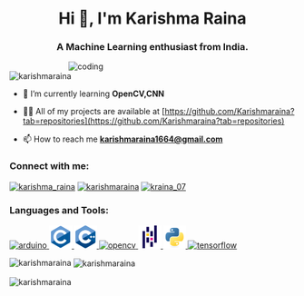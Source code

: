 <h1 align="center">Hi 👋, I'm Karishma Raina</h1>
<h3 align="center">A Machine Learning enthusiast from India.</h3>

<img align="right" alt="coding" width="400" src="https://cdn.dribbble.com/users/1857592/screenshots/3848396/character-typing.gif">

<p align="left"> <img src="https://komarev.com/ghpvc/?username=karishmaraina&label=Profile%20views&color=0e75b6&style=flat" alt="karishmaraina" /> </p>

- 🌱 I’m currently learning **OpenCV,CNN**

- 👨‍💻 All of my projects are available at [https://github.com/Karishmaraina?tab=repositories](https://github.com/Karishmaraina?tab=repositories)

- 📫 How to reach me **karishmaraina1664@gmail.com**

<h3 align="left">Connect with me:</h3>
<p align="left">
<a href="https://twitter.com/karishmaraina" target="blank"><img align="center" src="https://raw.githubusercontent.com/rahuldkjain/github-profile-readme-generator/master/src/images/icons/Social/twitter.svg" alt="karishma_raina" height="30" width="40" /></a>
<a href="https://linkedin.com/in/karishmaraina" target="blank"><img align="center" src="https://raw.githubusercontent.com/rahuldkjain/github-profile-readme-generator/master/src/images/icons/Social/linked-in-alt.svg" alt="karishmaraina" height="30" width="40" /></a>
<a href="https://instagram.com/kraina_07" target="blank"><img align="center" src="https://raw.githubusercontent.com/rahuldkjain/github-profile-readme-generator/master/src/images/icons/Social/instagram.svg" alt="kraina_07" height="30" width="40" /></a>
</p>

<h3 align="left">Languages and Tools:</h3>
<p align="left"> <a href="https://www.arduino.cc/" target="_blank" rel="noreferrer"> <img src="https://cdn.worldvectorlogo.com/logos/arduino-1.svg" alt="arduino" width="40" height="40"/> </a> <a href="https://www.cprogramming.com/" target="_blank" rel="noreferrer"> <img src="https://raw.githubusercontent.com/devicons/devicon/master/icons/c/c-original.svg" alt="c" width="40" height="40"/> </a> <a href="https://www.w3schools.com/cpp/" target="_blank" rel="noreferrer"> <img src="https://raw.githubusercontent.com/devicons/devicon/master/icons/cplusplus/cplusplus-original.svg" alt="cplusplus" width="40" height="40"/> </a> <a href="https://opencv.org/" target="_blank" rel="noreferrer"> <img src="https://www.vectorlogo.zone/logos/opencv/opencv-icon.svg" alt="opencv" width="40" height="40"/> </a> <a href="https://pandas.pydata.org/" target="_blank" rel="noreferrer"> <img src="https://raw.githubusercontent.com/devicons/devicon/2ae2a900d2f041da66e950e4d48052658d850630/icons/pandas/pandas-original.svg" alt="pandas" width="40" height="40"/> </a> <a href="https://www.python.org" target="_blank" rel="noreferrer"> <img src="https://raw.githubusercontent.com/devicons/devicon/master/icons/python/python-original.svg" alt="python" width="40" height="40"/> </a> <a href="https://www.tensorflow.org" target="_blank" rel="noreferrer"> <img src="https://www.vectorlogo.zone/logos/tensorflow/tensorflow-icon.svg" alt="tensorflow" width="40" height="40"/> </a> </p>

<p><img align="left" src="https://github-readme-stats.vercel.app/api/top-langs?username=karishmaraina&show_icons=true&locale=en&layout=compact" alt="karishmaraina" /></p>

<p>&nbsp;<img align="center" src="https://github-readme-stats.vercel.app/api?username=karishmaraina&show_icons=true&locale=en" alt="karishmaraina" /></p>

<p><img align="center" src="https://github-readme-streak-stats.herokuapp.com/?user=karishmaraina&" alt="karishmaraina" /></p>
